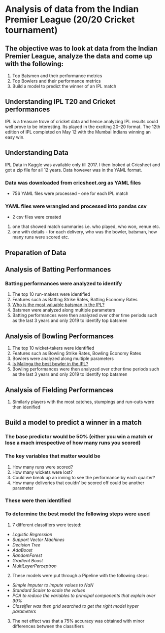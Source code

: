 # Analysis of data from the Indian Premier League (20/20 Cricket tournament)
## The objective was to look at data from the Indian Premier League, analyze the data and come up with the following:
1. Top Batsmen and their performance metrics
2. Top Bowlers and their performance metrics
3. Build a model to predict the winner of an IPL match

## Understanding IPL T20 and Cricket performances
IPL is a treasure trove of cricket data and hence analyzing IPL results could well prove to be interesting. Its played in the exciting 20–20 format. The 12th edition of IPL completed on May 12 with the Mumbai Indians winning an easy win.

## Understanding Data
IPL Data in Kaggle was available only till 2017. I then looked at Cricsheet and got a zip file for all 12 years. Data however was in the YAML format.

### Data was downloaded from cricsheet.org as YAML files
* 756 YAML files were processed - one for each IPL match
### YAML files were wrangled and processed into pandas csv
* 2 csv files were created
1. one that showed match summaries i.e. who played, who won, venue etc.
2. one with details - for each delivery, who was the bowler, batsman, how many runs were scored etc.

## Preparation of Data

## Analysis of Batting Performances
### Batting performances were analyzed to identify
1. The top 10 run-makers were identified
2. Features such as Batting Strike Rates, Batting Economy Rates
3. [Who is the most valuable batsman in the IPL?](https://medium.com/@ravi_gopalan/is-ms-dhoni-the-most-valuable-batsman-in-the-ipl-the-richest-cricket-franchise-in-the-world-4772ab5ee75a)
3. Batsmen were analyzed along multiple parameters
4. Batting performances were then analyzed over other time periods such as the last 3 years and only 2019 to identify top batsmen
## Analysis of Bowling Performances
1. The top 10 wicket-takers were identified
2. Features such as Bowling Strike Rates, Bowling Economy Rates
3. Bowlers were analyzed along multiple parameters
4. [Is Malinga the best bowler in the IPL?](https://medium.com/@ravi_gopalan/is-slinga-malinga-the-best-ever-bowler-in-the-ipl-11f4fba63403) 
5. Bowling performances were then analyzed over other time periods such as the last 3 years and only 2019 to identify top batsmen
## Analysis of Fielding Performances
1. Similarly players with the most catches, stumpings and run-outs were then idenified
## Build a model to predict a winner in a match
### The base predictor would be 50% (either you win a match or lose a mach irrespective of how many runs you scored)
### The key variables that matter would be
1. How many runs were scored?
2. How many wickets were lost?
3. Could we break up an inning to see the performance by each quarter?
4. How many deliveries that couldn' be scored off could be another parameter 
### These were then identified
### To determine the best model the following steps were used
1. 7 different classifiers were tested:
* *Logistic Regression*
* *Support Vector Machines*
* *Decision Tree*
* *AdaBoost*
* *RandomForest*
* *Gradient Boost*
* *MultiLayerPerceptron*
2. These models were put through a Pipeline with the following steps:
* *Simple Imputer to impute values to NaN*
* *Standard Scaler to scale the values*
* *PCA to reduce the variables to principal components that explain over 99%*
* *Classifier was then grid searched to get the right model hyper parameters*
3. The net effect was that a 75% accuracy was obtained with minor differences between the classifiers
